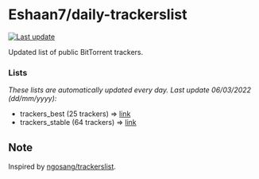 
# Eshaan7/daily-trackerslist 

[![Last update](https://img.shields.io/badge/Last%20update-06/03/2022-blue.svg)](#)

Updated list of public BitTorrent trackers.

### Lists
*These lists are automatically updated every day. Last update 06/03/2022 (_dd/mm/yyyy_):*

* trackers_best (25 trackers) => [link](https://raw.githubusercontent.com/eshaan7/daily-trackerslist/master/trackers_best.txt)
* trackers_stable (64 trackers) => [link](https://raw.githubusercontent.com/eshaan7/daily-trackerslist/master/trackers_stable.txt)

## Note

Inspired by [ngosang/trackerslist](https://github.com/ngosang/trackerslist).
